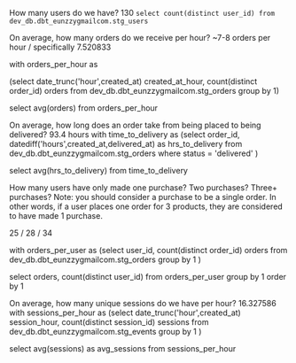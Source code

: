 How many users do we have? 130 
`select count(distinct user_id) from dev_db.dbt_eunzzygmailcom.stg_users`

On average, how many orders do we receive per hour?
~7-8 orders per hour / specifically 7.520833

with orders_per_hour as 

(select 
date_trunc('hour',created_at) created_at_hour,
count(distinct order_id) orders 
from dev_db.dbt_eunzzygmailcom.stg_orders
group by 1)

select
avg(orders)
from orders_per_hour 

On average, how long does an order take from being placed to being delivered? 93.4 hours
with time_to_delivery as 
(select 
order_id,
datediff('hours',created_at,delivered_at) as hrs_to_delivery
from dev_db.dbt_eunzzygmailcom.stg_orders
where status = 'delivered'
)

select
avg(hrs_to_delivery)
from time_to_delivery 

How many users have only made one purchase? Two purchases? Three+ purchases? 
Note: you should consider a purchase to be a single order. In other words, if a user places one order for 3 products, they are considered to have made 1 purchase.

25 / 28 / 34

with orders_per_user as
(select 
user_id,
count(distinct order_id) orders 
from dev_db.dbt_eunzzygmailcom.stg_orders
group by 1
)

select
orders,
count(distinct user_id)
from orders_per_user
group by 1 
order by 1



On average, how many unique sessions do we have per hour? 16.327586
with sessions_per_hour as
(select 
date_trunc('hour',created_at) session_hour,
count(distinct session_id) sessions
from dev_db.dbt_eunzzygmailcom.stg_events
group by 1
)

select
avg(sessions) as avg_sessions
from sessions_per_hour 
